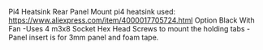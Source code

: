 Pi4 Heatsink Rear Panel Mount
pi4 heatsink used: https://www.aliexpress.com/item/4000017705724.html Option Black With Fan
-Uses 4 m3x8 Socket Hex Head Screws to mount the holding tabs
-Panel insert is for 3mm panel and foam tape. 